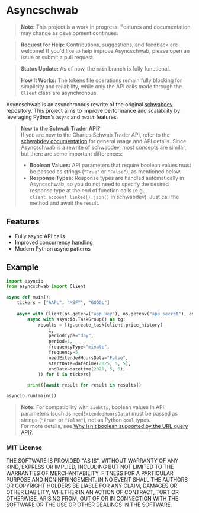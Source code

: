 # Asyncschwab
> **Note:** This project is a work in progress. Features and documentation may change as development continues.

> **Request for Help:** Contributions, suggestions, and feedback are welcome! If you'd like to help improve Asyncschwab, please open an issue or submit a pull request.

> **Status Update:** As of now, the `main` branch is fully functional.
>
> **How It Works:** The tokens file operations remain fully blocking for simplicity and reliability, while only the API calls made through the `Client` class are asynchronous.

Asyncschwab is an asynchronous rewrite of the original [schwabdev](https://github.com/tylerebowers/Schwabdev) repository. This project aims to improve performance and scalability by leveraging Python's `async` and `await` features.

> **New to the Schwab Trader API?**  
> If you are new to the Charles Schwab Trader API, refer to the [schwabdev documentation](https://tylerebowers.github.io/Schwabdev) for general usage and API details. Since Asyncschwab is a rewrite of schwabdev, most concepts are similar, but there are some important differences:
>
> - **Boolean Values:** API parameters that require boolean values must be passed as strings (`"True"` or `"False"`), as mentioned below.
> - **Response Types:** Response types are handled automatically in Asyncschwab, so you do not need to specify the desired response type at the end of function calls (e.g., `client.account_linked().json()` in schwabdev). Just call the method and await the result.

## Features

- Fully async API calls
- Improved concurrency handling
- Modern Python async patterns

## Example

```python
import asyncio
from asyncschwab import Client

async def main():
    tickers = ["AAPL", "MSFT", "GOOGL"]
    
    async with Client(os.getenv("app_key"), os.getenv("app_secret"), os.getenv("callback_url")) as client:
        async with asyncio.TaskGroup() as tg:
            results = [tg.create_task(client.price_history(
                i,
                periodType="day",
                period=1,
                frequencyType="minute",
                frequency=5,
                needExtendedHoursData="False",
                startDate=datetime(2025, 5, 5),
                endDate=datetime(2025, 5, 6),
            )) for i in tickers]

        print([await result for result in results])

asyncio.run(main())
```

> **Note:** For compatibility with `aiohttp`, boolean values in API parameters (such as `needExtendedHoursData`) must be passed as strings (`"True"` or `"False"`), not as Python `bool` types.  
> For more details, see [Why isn't boolean supported by the URL query API?](https://github.com/aio-libs/yarl#why-isnt-boolean-supported-by-the-url-query-api).

### MIT License

THE SOFTWARE IS PROVIDED "AS IS", WITHOUT WARRANTY OF ANY KIND, EXPRESS OR
IMPLIED, INCLUDING BUT NOT LIMITED TO THE WARRANTIES OF MERCHANTABILITY,
FITNESS FOR A PARTICULAR PURPOSE AND NONINFRINGEMENT. IN NO EVENT SHALL THE
AUTHORS OR COPYRIGHT HOLDERS BE LIABLE FOR ANY CLAIM, DAMAGES OR OTHER
LIABILITY, WHETHER IN AN ACTION OF CONTRACT, TORT OR OTHERWISE, ARISING FROM,
OUT OF OR IN CONNECTION WITH THE SOFTWARE OR THE USE OR OTHER DEALINGS IN THE
SOFTWARE.